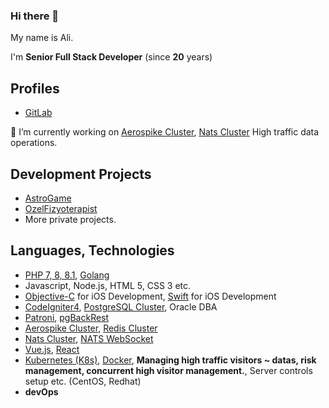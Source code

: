 ### Hi there 👋
My name is Ali.

I'm **Senior Full Stack Developer** (since **20** years)

## Profiles
- [GitLab](https://gitlab.com/byazrail)

🔭 I’m currently working on [Aerospike Cluster](https://github.com/aerospike/aerospike-server), [Nats Cluster](https://github.com/nats-io/nats-server) High traffic data operations.
## Development Projects
- [AstroGame](https://astrogame.org)
- [OzelFizyoterapist](https://ozelfizyoterapist.net)
- More private projects.

## Languages, Technologies
- [PHP 7, 8, 8.1](https://github.com/php), [Golang](https://github.com/golang)
- Javascript, Node.js, HTML 5, CSS 3 etc.
- [Objective-C](https://en.wikipedia.org/wiki/Objective-C) for iOS Development, [Swift](https://github.com/apple/swift) for iOS Development
- [CodeIgniter4](https://github.com/codeigniter4/CodeIgniter4), [PostgreSQL Cluster](https://github.com/postgres/postgres), Oracle DBA
- [Patroni](https://github.com/zalando/patroni), [pgBackRest](https://github.com/pgbackrest/pgbackrest)
- [Aerospike Cluster](https://github.com/aerospike/aerospike-server), [Redis Cluster](https://github.com/redis/redis)
- [Nats Cluster](https://github.com/nats-io/nats-server), [NATS WebSocket](https://github.com/nats-io/nats.ws)
- [Vue.js](https://github.com/vuejs/vue), [React](https://github.com/facebook/react)
- [Kubernetes (K8s)](https://github.com/kubernetes/kubernetes), [Docker](https://github.com/docker), **Managing high traffic visitors ~ datas, risk management, concurrent high visitor management.**, Server controls setup etc. (CentOS, Redhat)
- **devOps**

<!--
**byazrail/byazrail** is a ✨ _special_ ✨ repository because its `README.md` (this file) appears on your GitHub profile.

Here are some ideas to get you started:

- 🔭 I’m currently working on ...
- 🌱 I’m currently learning ...
- 👯 I’m looking to collaborate on ...
- 🤔 I’m looking for help with ...
- 💬 Ask me about ...
- 📫 How to reach me: ...
- 😄 Pronouns: ...
- ⚡ Fun fact: ...
-->

